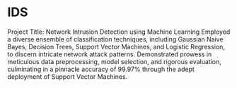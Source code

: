 # IDS
Project Title: Network Intrusion Detection using Machine Learning
Employed a diverse ensemble of classification techniques, including Gaussian Naive Bayes, Decision Trees, Support Vector Machines, and Logistic Regression, to discern intricate network attack patterns. Demonstrated prowess in meticulous data preprocessing, model selection, and rigorous evaluation, culminating in a pinnacle accuracy of 99.97% through the adept deployment of Support Vector Machines.
